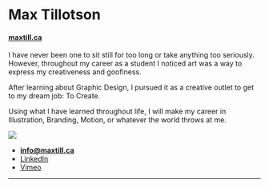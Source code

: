 # Max Tillotson

#### [maxtill.ca](https://maxtill.ca)

I have never been one to sit still for too long or take anything too seriously. However, throughout my career as a student I noticed art was a way to express my creativeness and goofiness.

After learning about Graphic Design, I pursued it as a creative outlet to get to my dream job: To Create.

Using what I have learned throughout life, I will make my career in Illustration, Branding, Motion, or whatever the world throws at me.

![](face.jpg)

- **[info@maxtill.ca](mailto:info@maxtill.ca)**
- [LinkedIn](https://www.linkedin.com/in/max-tillotson)
- [Vimeo](https://vimeo.com/maxtillotson)

---
